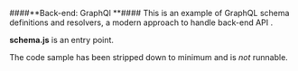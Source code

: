 ####**Back-end: GraphQl **####
This is an example of GraphQL schema definitions and resolvers, a modern approach to handle back-end API .

**schema.js** is an entry point.

The code sample has been stripped down to minimum and is *not* runnable.

